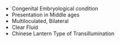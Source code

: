 - Congenital Embryological condition
- Presentation in Middle ages
- Multiloculated, Bilateral
- Clear Fluid
- Chinese Lantern Type of Transillumination